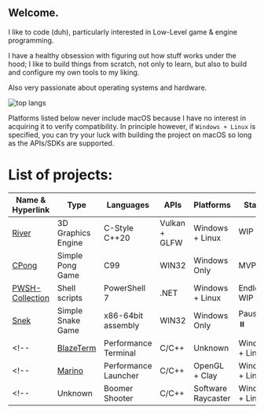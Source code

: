 ## Welcome.

I like to code (duh), particularly interested in Low-Level game & engine programming.

I have a healthy obsession with figuring out how stuff works under the hood;
I like to build things from scratch, not only to learn,
but also to build and configure my own tools to my liking.

Also very passionate about operating systems and hardware.

![top langs](https://github-readme-stats.vercel.app/api/top-langs/?username=FlyMandi&langs_count=9)

Platforms listed below never include macOS because I have no interest in acquiring it to verify compatibility.
In principle however, if `Windows + Linux` is specified, you can try your luck with building the project on macOS so long as the APIs/SDKs are supported.

# List of projects:
| Name & Hyperlink                                                  | Type                  | Languages           | APIs                    | Platforms         | Status            |
| ---                                                               | ---                   | ---                 | ---                     | ---               | ---               |
| [River](https://github.com/FlyMandi/River)                        | 3D Graphics Engine    | C-Style C++20       | Vulkan + GLFW           | Windows + Linux   | WIP 👷🏗️          |
| [CPong](https://github.com/FlyMandi/CPong)                        | Simple Pong Game      | C99                   | WIN32                 | Windows Only      | MVP 🏁            |
| [PWSH-Collection](https://github.com/FlyMandi/PWSH-Collection)    | Shell scripts         | PowerShell 7        | .NET                    | Windows + Linux   | Endlessly WIP 🔁  |
| [Snek](https://github.com/FlyMandi/Snek)                          | Simple Snake Game     | x86-64bit assembly  | WIN32                   | Windows Only      | Paused ⏸️         |
<!-- | [BlazeTerm](https://github.com/FlyMandi/BlazeTerm)                | Performance Terminal  | C/C++               | Unknown                 | Windows + Linux    | Not Started 📆    | -->
<!-- | [Marino](https://github.com/FlyMandi/Marino)                      | Performance Launcher  | C/C++               | OpenGL + Clay           | Windows + Linux    | Not Started 📆    | -->
<!-- | Unknown                                                           | Boomer Shooter        | C/C++               | Software Raycaster      | Windows + Linux    | Not Started 📆    | -->
